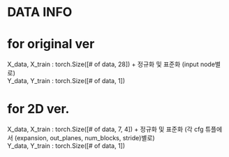 # DATA INFO
# for original ver
X_data, X_train : torch.Size([# of data, 28]) + 정규화 및 표준화 (input node별로) <br />
Y_data, Y_train : torch.Size([# of data, 1])

# for 2D ver.
X_data, X_train : torch.Size([# of data, 7, 4]) + 정규화 및 표준화 (각 cfg 튜플에서 (expansion, out_planes, num_blocks, stride)별로) <br />
Y_data, Y_train : torch.Size([# of data, 1])
